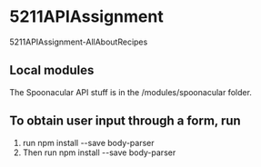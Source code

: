 # 5211APIAssignment
5211APIAssignment-AllAboutRecipes

## Local modules
The Spoonacular API stuff is in the /modules/spoonacular folder.

## To obtain user input through a form, run
1. run npm install --save body-parser
2. Then run npm install --save body-parser

